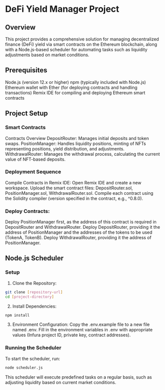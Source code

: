# DeFi Yield Manager Project
## Overview
This project provides a comprehensive solution for managing decentralized finance (DeFi) yield via smart contracts on the Ethereum blockchain, along with a Node.js-based scheduler for automating tasks such as liquidity adjustments based on market conditions.

## Prerequisites
Node.js (version 12.x or higher)
npm (typically included with Node.js)
Ethereum wallet with Ether (for deploying contracts and handling transactions)
Remix IDE for compiling and deploying Ethereum smart contracts

## Project Setup
### Smart Contracts
Contracts Overview
DepositRouter: Manages initial deposits and token swaps.
PositionManager: Handles liquidity positions, minting of NFTs representing positions, yield distribution, and adjustments.
WithdrawalRouter: Manages the withdrawal process, calculating the current value of NFT-based deposits.
### Deployment Sequence
Compile Contracts in Remix IDE:
Open Remix IDE and create a new workspace.
Upload the smart contract files: DepositRouter.sol, PositionManager.sol, WithdrawalRouter.sol.
Compile each contract using the Solidity compiler (version specified in the contract, e.g., ^0.8.0).
### Deploy Contracts:
Deploy PositionManager first, as the address of this contract is required in DepositRouter and WithdrawalRouter.
Deploy DepositRouter, providing it the address of PositionManager and the addresses of the tokens to be used (TokenA, TokenB).
Deploy WithdrawalRouter, providing it the address of PositionManager.

## Node.js Scheduler
### Setup
1. Clone the Repository:
```bash
git clone [repository-url]
cd [project-directory]
```
2. Install Dependencies:
```bash
npm install
```
3. Environment Configuration:
Copy the .env.example file to a new file named .env.
Fill in the environment variables in .env with appropriate values (Infura project ID, private key, contract addresses).

### Running the Scheduler
To start the scheduler, run:
```bash
node scheduler.js
```
This scheduler will execute predefined tasks on a regular basis, such as adjusting liquidity based on current market conditions.